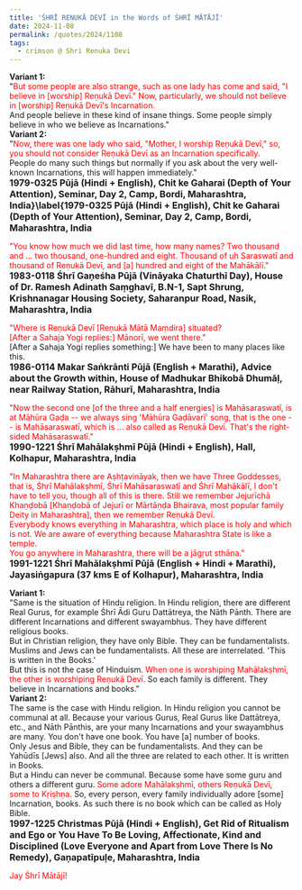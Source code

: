 ```yaml
---
title: 'ŚHRĪ REṆUKĀ DEVĪ in the Words of ŚHRĪ MĀTĀJĪ'
date: 2024-11-08
permalink: /quotes/2024/1108
tags:
  - crimson @ Shri Renuka Devi
---
```


<div class="para-divider"></div>

<p>
<b>Variant 1:</b><br>
"<font color="red">But some people are also strange, such as one lady has come and said, "I believe in [worship] Reṇukā Devī." Now, particularly, we should not believe in [worship] Reṇukā Devī's Incarnation.</font><br>
And people believe in these kind of insane things. Some people simply believe in who we believe as Incarnations."<br>
<b>Variant 2:</b><br>
"<font color="red">Now, there was one lady who said, "Mother, I worship Reṇukā Devī," so, you should not consider Reṇukā Devī as an Incarnation specifically.</font><br>
People do many such things but normally if you ask about the very well-known Incarnations, this will happen immediately."<br>
<font size="+0"><b>1979-0325 Pūjā (Hindi + English), Chit ke Gaharai (Depth of Your Attention), Seminar, Day 2, Camp, Bordi, Maharashtra, India}\label{1979-0325 Pūjā (Hindi + English), Chit ke Gaharai (Depth of Your Attention), Seminar, Day 2, Camp, Bordi, Maharashtra, India</b></font>
</p>

<div class="para-divider"></div>

<p>
<font color="red">"You know how much we did last time, how many names? Two thousand and ... two thousand, one-hundred and eight. Thousand of uh Saraswatī and thousand of Reṇukā Devī, and [a] hundred and eight of the Mahākālī."</font><br>
<font size="+0"><b>1983-0118 Śhrī Gaṇeśha Pūjā (Vināyaka Chaturthī Day), House of Dr. Ramesh Adinath Saṃghavī, B.N-1, Sapt Shrung, Krishnanagar Housing Society, Saharanpur Road, Nasik, Maharashtra, India</b></font>
</p>

<div class="para-divider"></div>

<p>
<font color="red">"Where is Reṇukā Devī [Reṇukā Mātā Maṃdira] situated?<br>
[After a Sahaja Yogi replies:] Mānorī, we went there."</font><br>
[After a Sahaja Yogi replies something:] We have been to many places like this.<br>
<font size="+0"><b>1986-0114 Makar Saṅkrānti Pūjā (English + Marathi), Advice about the Growth within, House of Madhukar Bhikobā Dhumāḷ, near Railway Station, Rāhurī, Maharashtra, India</b></font>
</p>

<div class="para-divider"></div>

<p>
<font color="red">"Now the second one [of the three and a half energies] is Mahāsaraswatī, is at Māhūra Gaḍa -- we always sing 'Māhūra Gaḍāvarī' song, that is the one -- is Mahāsaraswatī, which is ... also called as Reṇukā Devī. That's the right-sided Mahāsaraswatī."</font><br>
<font size="+0"><b>1990-1221 Śhrī Mahālakṣhmī Pūjā (Hindi + English), Hall, Kolhapur, Maharashtra, India</b></font>
</p>

<div class="para-divider"></div>

<p>
<font color="red">"In Maharashtra there are Aṣhṭavināyak, then we have Three Goddesses, that is, Śhrī Mahālakṣhmī, Śhrī Mahāsaraswatī and Śhrī Mahākālī, I don't have to tell you, though all of this is there. Still we remember Jejurīchā Khaṇḍobā [Khaṇḍobā of Jejurī or Mārtāṇḍa Bhairava, most popular family Deity in Maharashtra], then we remember Reṇukā Devī.<br>
Everybody knows everything in Maharashtra, which place is holy and which is not. We are aware of everything because Maharashtra State is like a temple.<br>
You go anywhere in Maharashtra, there will be a jāgṛut sthāna."</font><br>
<font size="+0"><b>1991-1221 Śhrī Mahālakṣhmī Pūjā (English + Hindi + Marathi), Jayasiṅgapura (37 kms E of Kolhapur), Maharashtra, India</b></font>
</p>

<div class="para-divider"></div>

<p>
<b>Variant 1:</b><br>
"Same is the situation of Hindu religion. In Hindu religion, there are different Real Gurus, for example Śhrī Ādi Guru Dattātreya, the Nāth Pānth. There are different Incarnations and different swayambhus. They have different religious books.<br>
But in Christian religion, they have only Bible. They can be fundamentalists. Muslims and Jews can be fundamentalists. All these are interrelated. 'This is written in the Books.'<br>
But this is not the case of Hinduism. <font color="red">When one is worshiping Mahālakṣhmī, the other is worshiping Reṇukā Devī.</font> So each family is different. They believe in Incarnations and books."<br>
<b>Variant 2:</b><br>
The same is the case with Hindu religion. In Hindu religion you cannot be communal at all. Because your various Gurus, Real Gurus like Dattātreya, etc., and Nāth Pānthis, are your many Incarnations and your swayambhus are many. You don't have one book. You have [a] number of books.<br>
Only Jesus and Bible, they can be fundamentalists. And they can be Yahūdīs [Jews] also. And all the three are related to each other. It is written in Books.<br>
But a Hindu can never be communal. Because some have some guru and others a different guru. <font color="red">Some adore Mahālakṣhmī, others Reṇukā Devī, some to Kṛiṣhṇa.</font> So, every person, every family individually adore [some] Incarnation, books. As such there is no book which can be called as Holy Bible.<br>
<font size="+0"><b>1997-1225 Christmas Pūjā (Hindi + English), Get Rid of Ritualism and Ego or You Have To Be Loving, Affectionate, Kind and Disciplined (Love Everyone and Apart from Love There Is No Remedy), Gaṇapatīpuḷe, Maharashtra, India</b></font>
</p>

<div class="para-divider"></div>

<p style="color:red;">Jay Śhrī Mātājī!<br></p>